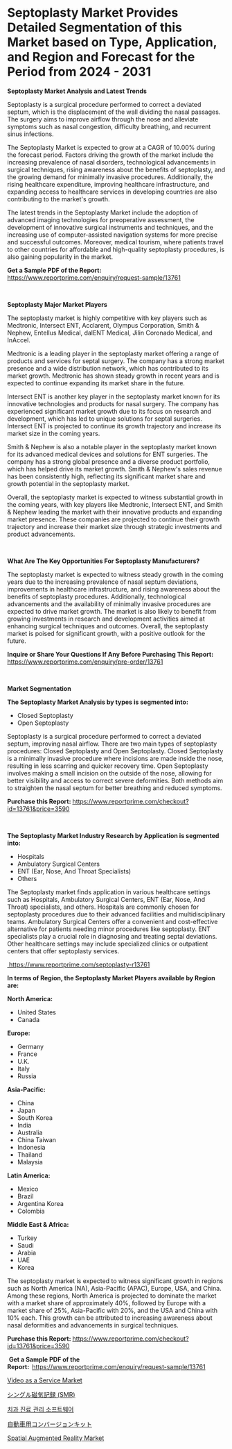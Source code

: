 <p><h1>Septoplasty Market Provides Detailed Segmentation of this Market based on Type, Application, and Region and Forecast for the Period from 2024 - 2031</h1></p><p><strong>Septoplasty Market Analysis and Latest Trends</strong></p>
<p><p>Septoplasty is a surgical procedure performed to correct a deviated septum, which is the displacement of the wall dividing the nasal passages. The surgery aims to improve airflow through the nose and alleviate symptoms such as nasal congestion, difficulty breathing, and recurrent sinus infections.</p><p>The Septoplasty Market is expected to grow at a CAGR of 10.00% during the forecast period. Factors driving the growth of the market include the increasing prevalence of nasal disorders, technological advancements in surgical techniques, rising awareness about the benefits of septoplasty, and the growing demand for minimally invasive procedures. Additionally, the rising healthcare expenditure, improving healthcare infrastructure, and expanding access to healthcare services in developing countries are also contributing to the market's growth.</p><p>The latest trends in the Septoplasty Market include the adoption of advanced imaging technologies for preoperative assessment, the development of innovative surgical instruments and techniques, and the increasing use of computer-assisted navigation systems for more precise and successful outcomes. Moreover, medical tourism, where patients travel to other countries for affordable and high-quality septoplasty procedures, is also gaining popularity in the market.</p></p>
<p><strong>Get a Sample PDF of the Report:&nbsp;</strong> <a href="https://www.reportprime.com/enquiry/request-sample/13761">https://www.reportprime.com/enquiry/request-sample/13761</a></p>
<p>&nbsp;</p>
<p><strong>Septoplasty Major Market Players</strong></p>
<p><p>The septoplasty market is highly competitive with key players such as Medtronic, Intersect ENT, Acclarent, Olympus Corporation, Smith & Nephew, Entellus Medical, dalENT Medical, Jilin Coronado Medical, and InAccel. </p><p>Medtronic is a leading player in the septoplasty market offering a range of products and services for septal surgery. The company has a strong market presence and a wide distribution network, which has contributed to its market growth. Medtronic has shown steady growth in recent years and is expected to continue expanding its market share in the future.</p><p>Intersect ENT is another key player in the septoplasty market known for its innovative technologies and products for nasal surgery. The company has experienced significant market growth due to its focus on research and development, which has led to unique solutions for septal surgeries. Intersect ENT is projected to continue its growth trajectory and increase its market size in the coming years.</p><p>Smith & Nephew is also a notable player in the septoplasty market known for its advanced medical devices and solutions for ENT surgeries. The company has a strong global presence and a diverse product portfolio, which has helped drive its market growth. Smith & Nephew's sales revenue has been consistently high, reflecting its significant market share and growth potential in the septoplasty market.</p><p>Overall, the septoplasty market is expected to witness substantial growth in the coming years, with key players like Medtronic, Intersect ENT, and Smith & Nephew leading the market with their innovative products and expanding market presence. These companies are projected to continue their growth trajectory and increase their market size through strategic investments and product advancements.</p></p>
<p>&nbsp;</p>
<p><strong>What Are The Key Opportunities For Septoplasty Manufacturers?</strong></p>
<p><p>The septoplasty market is expected to witness steady growth in the coming years due to the increasing prevalence of nasal septum deviations, improvements in healthcare infrastructure, and rising awareness about the benefits of septoplasty procedures. Additionally, technological advancements and the availability of minimally invasive procedures are expected to drive market growth. The market is also likely to benefit from growing investments in research and development activities aimed at enhancing surgical techniques and outcomes. Overall, the septoplasty market is poised for significant growth, with a positive outlook for the future.</p></p>
<p><strong>Inquire or Share Your Questions If Any Before Purchasing This Report:</strong> <a href="https://www.reportprime.com/enquiry/pre-order/13761">https://www.reportprime.com/enquiry/pre-order/13761</a></p>
<p>&nbsp;</p>
<p><strong>Market Segmentation</strong></p>
<p><strong>The Septoplasty Market Analysis by types is segmented into:</strong></p>
<p><ul><li>Closed Septoplasty</li><li>Open Septoplasty</li></ul></p>
<p><p>Septoplasty is a surgical procedure performed to correct a deviated septum, improving nasal airflow. There are two main types of septoplasty procedures: Closed Septoplasty and Open Septoplasty. Closed Septoplasty is a minimally invasive procedure where incisions are made inside the nose, resulting in less scarring and quicker recovery time. Open Septoplasty involves making a small incision on the outside of the nose, allowing for better visibility and access to correct severe deformities. Both methods aim to straighten the nasal septum for better breathing and reduced symptoms.</p></p>
<p><strong>Purchase this Report:&nbsp;</strong><a href="https://www.reportprime.com/checkout?id=13761&price=3590">https://www.reportprime.com/checkout?id=13761&price=3590</a></p>
<p>&nbsp;</p>
<p><strong>The Septoplasty Market Industry Research by Application is segmented into:</strong></p>
<p><ul><li>Hospitals</li><li>Ambulatory Surgical Centers</li><li>ENT (Ear, Nose, And Throat Specialists)</li><li>Others</li></ul></p>
<p><p>The Septoplasty market finds application in various healthcare settings such as Hospitals, Ambulatory Surgical Centers, ENT (Ear, Nose, And Throat) specialists, and others. Hospitals are commonly chosen for septoplasty procedures due to their advanced facilities and multidisciplinary teams. Ambulatory Surgical Centers offer a convenient and cost-effective alternative for patients needing minor procedures like septoplasty. ENT specialists play a crucial role in diagnosing and treating septal deviations. Other healthcare settings may include specialized clinics or outpatient centers that offer septoplasty services.</p></p>
<p><a href="https://www.reportprime.com/septoplasty-r13761">&nbsp;https://www.reportprime.com/septoplasty-r13761</a></p>
<p><strong>In terms of Region, the Septoplasty Market Players available by Region are:</strong></p>
<p>
    <p> <strong> North America: </strong>
        <ul>
            <li>United States</li>
            <li>Canada</li>
        </ul>
        </p> 
    <p> <strong> Europe: </strong>
        <ul>
            <li>Germany</li>
            <li>France</li>
            <li>U.K.</li>
            <li>Italy</li>
            <li>Russia</li>
        </ul>
        </p> 
    <p> <strong> Asia-Pacific: </strong>
        <ul>
            <li>China</li>
            <li>Japan</li>
            <li>South Korea</li>
            <li>India</li>
            <li>Australia</li>
            <li>China Taiwan</li>
            <li>Indonesia</li>
            <li>Thailand</li>
            <li>Malaysia</li>
        </ul>
        </p> 
    <p> <strong> Latin America: </strong>
        <ul>
            <li>Mexico</li>
            <li>Brazil</li>
            <li>Argentina Korea</li>
            <li>Colombia</li>
        </ul>
        </p> 
    <p> <strong> Middle East & Africa: </strong>
        <ul>
            <li>Turkey</li>
            <li>Saudi</li>
            <li>Arabia</li>
            <li>UAE</li>
            <li>Korea</li>
        </ul>
    </p>
    </p>
<p><p>The septoplasty market is expected to witness significant growth in regions such as North America (NA), Asia-Pacific (APAC), Europe, USA, and China. Among these regions, North America is projected to dominate the market with a market share of approximately 40%, followed by Europe with a market share of 25%, Asia-Pacific with 20%, and the USA and China with 10% each. This growth can be attributed to increasing awareness about nasal deformities and advancements in surgical techniques.</p></p>
<p><strong>Purchase this Report: </strong><a href="https://www.reportprime.com/checkout?id=13761&price=3590">https://www.reportprime.com/checkout?id=13761&price=3590</a></p>
<p>&nbsp;<strong>Get a Sample PDF of the Report:&nbsp;&nbsp;</strong><a href="https://www.reportprime.com/enquiry/request-sample/13761">https://www.reportprime.com/enquiry/request-sample/13761</a></p>
<p><strong></strong></p>
<p><p><a href="https://github.com/JennyferFeil2023/Market-Research-Report-List-1/blob/main/video-as-a-service-market.md">Video as a Service Market</a></p><p><a href="https://github.com/oqoeusbvpadwjs08/Market-Research-Report-List-2/blob/main/745652580521.md">シングル磁気記録 (SMR)</a></p><p><a href="https://medium.com/@minimini78678/%EC%B9%98%EA%B3%BC-%EA%B4%80%EB%A6%AC-%EC%86%8C%ED%94%84%ED%8A%B8%EC%9B%A8%EC%96%B4-%EC%8B%9C%EC%9E%A5%EC%9D%80-%EC%8B%9C%EC%9E%A5-%EC%A0%90%EC%9C%A0%EC%9C%A8-%EC%8B%9C%EC%9E%A5-%EB%8F%99%ED%96%A5-%EB%B0%8F-%EC%8B%9C%EC%9E%A5-%EC%84%B1%EC%9E%A5%EC%97%90-%EB%8C%80%ED%95%9C-%EC%A0%95%EB%B3%B4%EB%A5%BC-%EC%A0%9C%EA%B3%B5%ED%95%A9%EB%8B%88%EB%8B%A4-172fd9b1ce60">치과 진료 관리 소프트웨어</a></p><p><a href="https://github.com/KaliMetz2023/Market-Research-Report-List-1/blob/main/654840880520.md">自動車用コンバージョンキット</a></p><p><a href="https://github.com/gracielawharr/Market-Research-Report-List-1/blob/main/spatial-augmented-reality-market.md">Spatial Augmented Reality Market</a></p></p>
